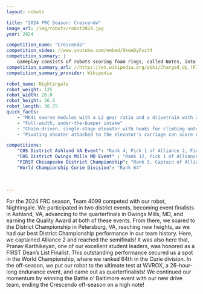 ```yaml
---
layout: robots

title: "2024 FRC Season: Crescendo"
image_url: /img/robots/robot2024.jpg
year: 2024

competition_name: "Crescendo"
competition_video: //www.youtube.com/embed/9keeDyFxzY4
competition_summary: |
    Gameplay consists of robots scoring foam rings, called Notes, into goals on their end of the field. At the end of the match, the robots move to truss structures called Stages and climb on metal chains to earn additional points.
competition_summary_url: //https://en.wikipedia.org/wiki/Charged_Up_(FIRST)
competition_summary_provider: Wikipedia

robot_name: Nightingale
robot_weight: 125
robot_width: 26.0
robot_height: 26.5
robot_length: 30.75
quick_facts:
    - "MK4i swerve modules with a L2 gear ratio and a drivetrain with a low center of gravity to minimize tipping"
    - "Full-width, under-the-bumper intake"
    - "Chain-driven, single-stage elevator with hooks for climbing onto the stage"
    - "Pivoting shooter attached to the elevator's carriage can score notes into the amp or shoot notes into the speaker"

competitions:
    "CHS District Ashland VA Event": "Rank 4, Pick 1 of Alliance 2, Finalists"
    "CHS District Owings Mills MD Event" : "Rank 12, Pick 1 of Alliance 4, Eliminated in Quarterfinals"
    "FIRST Chesapeake District Championship": "Rank 3, Captain of Alliance 2, Eliminated in Semifinals"
    "World Championship Curie Division": "Rank 64"
    
    

---
```


For the 2024 FRC season, Team 4099 competed with our robot, Nightingale. We participated in two district events, becoming event finalists in Ashland, VA, advancing to the quarterfinals in Owings Mills, MD, and earning the Quality Award at both of these events. From there, we soared to the District Championship in Petersburg, VA, reaching new heights, as we had our best District Championship performance in our team history. Here, we captained Alliance 2 and reached the semifinals! It was also here that, Pranav Karthikeyan, one of our excellent student leaders, was honored as a FIRST Dean’s List Finalist. This outstanding performance secured us a spot in the World Championship, where we ranked 64th in the Curie division. In the off-season, we put our robot to the ultimate test at WVROX, a 26-hour-long endurance event, and came out as quarterfinalists! We continued our momentum by winning the Battle o' Baltimore event with our new drive team, ending the Crescendo off-season on a high note!
